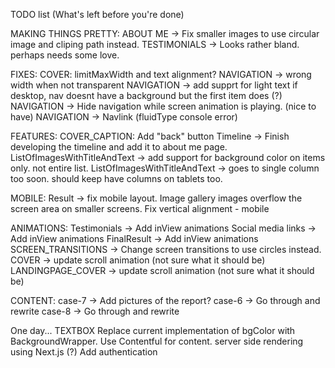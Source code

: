 TODO list (What's left before you're done)

MAKING THINGS PRETTY:
ABOUT ME -> Fix smaller images to use circular image and cliping path instead.
TESTIMONIALS -> Looks rather bland. perhaps needs some love.

FIXES:
COVER: limitMaxWidth and text alignment?
NAVIGATION -> wrong width when not transparent
NAVIGATION -> add supprt for light text if desktop, nav doesnt have a background but the first item does (?)
NAVIGATION -> Hide navigation while screen animation is playing. (nice to have)
NAVIGATION -> Navlink (fluidType console error)

FEATURES:
COVER_CAPTION: Add "back" button
Timeline -> Finish developing the timeline and add it to about me page.
ListOfImagesWithTitleAndText -> add support for background color on items only. not entire list.
ListOfImagesWithTitleAndText -> goes to single column too soon. should keep have columns on tablets too.

MOBILE:
Result -> fix mobile layout.
Image gallery images overflow the screen area on smaller screens.
Fix vertical alignment - mobile

ANIMATIONS:
Testimonials -> Add inView animations
Social media links -> Add inView animations
FinalResult -> Add inView animations
SCREEN_TRANSITIONS -> Change screen transitions to use circles instead.
COVER -> update scroll animation (not sure what it should be)
LANDINGPAGE_COVER -> update scroll animation (not sure what it should be)

CONTENT:
case-7 -> Add pictures of the report?
case-6 -> Go through and rewrite
case-8 -> Go through and rewrite

One day...
TEXTBOX Replace current implementation of bgColor with BackgroundWrapper.
Use Contentful for content.
server side rendering using Next.js (?)
Add authentication
